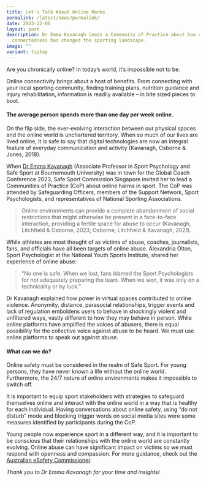 ```yaml
---
title: Let's Talk About Online Harms
permalink: /latest/news/permalink/
date: 2023-12-06
layout: post
description: Dr Emma Kavanagh leads a Community of Practice about how online
  connectedness has changed the sporting landscape.
image: ""
variant: tiptap
---
```

<p>Are you chronically online? In today’s world, it’s impossible not to be.</p><p>Online connectivity brings about a host of benefits. From connecting with your local sporting community, finding training plans, nutrition guidance and injury rehabilitation, information is readily available – in bite sized pieces to boot.</p><h4>The average person spends more than one day per week online.</h4><p>On the flip side, the ever-evolving interaction between our physical spaces and the online world is unchartered territory. When so much of our lives are lived online, it is safe to say that digital technologies are now an integral feature of everyday communication and activity (Kavanagh, Osborne &amp; Jones, 2018).</p><p>When <a href="https://staffprofiles.bournemouth.ac.uk/display/ekavanagh" rel="noopener noreferrer nofollow" target="_blank">Dr Emma Kavanagh</a> (Associate Professor in Sport Psychology and Safe Sport at Bournemouth University) was in town for the Global Coach Conference 2023, Safe Sport Commission Singapore invited her to lead a Communities of Practice (CoP) about online harms in sport. The CoP was attended by Safeguarding Officers, members of the Support Network, Sport Psychologists, and representatives of National Sporting Associations.</p><p></p><blockquote><p>Online environments can provide a complete abandonment of social restrictions that might otherwise be present in a face-to-face interaction, providing a fertile space for abuse to occur (Kavanagh, Litchfield &amp; Osborne, 2023; Osborne, Litchfield &amp; Kavanagh, 2021).</p><p></p></blockquote><p>While athletes are most thought of as victims of abuse, coaches, journalists, fans, and officials have all been targets of online abuse. Alexandria Olton, Sport Psychologist at the National Youth Sports Institute, shared her experience of online abuse:</p><p></p><blockquote><p>“No one is safe. When we lost, fans blamed the Sport Psychologists for not adequately preparing the team. When we won, it was only on a technicality or by luck.”</p><p></p></blockquote><p>Dr Kavanagh explained how power in virtual spaces contributed to online violence. Anonymity, distance, parasocial relationships, trigger events and lack of regulation emboldens users to behave in shockingly violent and unfiltered ways, vastly different to how they may behave in person. While online platforms have amplified the voices of abusers, there is equal possibility for the collective voice against abuse to be heard. We must use online platforms to speak out against abuse.</p><h4>What can we do?</h4><p>Online safety must be considered in the realm of Safe Sport. For young persons, they have never known a life without the online world. Furthermore, the 24/7 nature of online environments makes it impossible to switch off.</p><p>It is important to equip sport stakeholders with strategies to safeguard themselves online and interact with the online world in a way that is healthy for each individual. Having conversations about online safety, using “do not disturb” mode and blocking trigger words on social media sites were some measures identified by participants during the CoP.</p><p>Young people now experience sport in a different way, and it is important to be conscious that their relationships with the online world are constantly evolving. Online abuse can have significant impact on victims so we must respond with openness and compassion. For more guidance, check out the <a href="https://www.esafety.gov.au/" rel="noopener noreferrer nofollow" target="_blank">Australian eSafety Commissioner</a>.</p><p><em>Thank you to Dr Emma Kavanagh for your time and insights! </em></p><p></p><p></p>